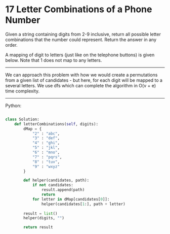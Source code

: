 # 17 Letter Combinations of a Phone Number

Given a string containing digits from 2-9 inclusive, return all possible letter
combinations that the number could represent. Return the answer in any order.

A mapping of digit to letters (just like on the telephone buttons) is given
below. Note that 1 does not map to any letters.

---

We can approach this problem with how we would create a permutations from
a given list of candidates - but here, for each digit will be mapped to
a several letters. We use dfs which can complete the algorithm in O(v + e) time
complexity.

---

Python:

```python

class Solution:
    def letterCombinations(self, digits):
        dMap = {
            "2" : "abc",
            "3" : "def",
            "4" : "ghi",
            "5" : "jkl",
            "6" : "mno",
            "7" : "pqrs",
            "8" : "tuv",
            "9" : "wxyz"
        }

        def helper(candidates, path):
            if not candidates:
                result.append(path)
                return
            for letter in dMap[candidates[0]]:
                helper(candidates[1:], path + letter)
        
        result = list()
        helper(digits, "")

        return result
```
